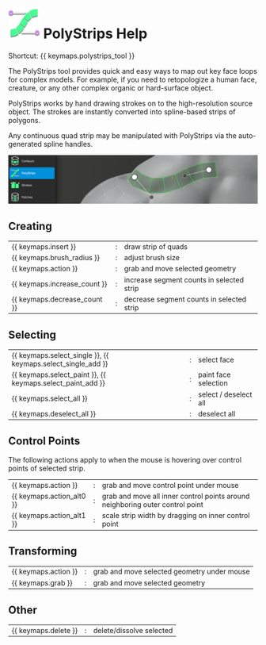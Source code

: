 # ![](polystrips-icon.png) PolyStrips Help

Shortcut: {{ keymaps.polystrips_tool }}


The PolyStrips tool provides quick and easy ways to map out key face loops for complex models.
For example, if you need to retopologize a human face, creature, or any other complex organic or hard-surface object.

PolyStrips works by hand drawing strokes on to the high-resolution source object.
The strokes are instantly converted into spline-based strips of polygons.

Any continuous quad strip may be manipulated with PolyStrips via the auto-generated spline handles.

![](help_polystrips.png)

## Creating

|  |  |  |
| :--- | :--- | :--- |
| {{ keymaps.insert }}         | : | draw strip of quads |
| {{ keymaps.brush_radius }}   | : | adjust brush size |
| {{ keymaps.action }}         | : | grab and move selected geometry |
| {{ keymaps.increase_count }} | : | increase segment counts in selected strip |
| {{ keymaps.decrease_count }} | : | decrease segment counts in selected strip |


## Selecting

|  |  |  |
| :--- | :--- | :--- |
| {{ keymaps.select_single }}, {{ keymaps.select_single_add }} | : | select face |
| {{ keymaps.select_paint }}, {{ keymaps.select_paint_add }}   | : | paint face selection |
| {{ keymaps.select_all }}                       | : | select / deselect all |
| {{ keymaps.deselect_all }}                     | : | deselect all |


## Control Points

The following actions apply to when the mouse is hovering over control points of selected strip.

|  |  |  |
| :--- | :--- | :--- |
| {{ keymaps.action }}      | : | grab and move control point under mouse |
| {{ keymaps.action_alt0 }} | : | grab and move all inner control points around neighboring outer control point |
| {{ keymaps.action_alt1 }} | : | scale strip width by dragging on inner control point |


## Transforming

|  |  |  |
| :--- | :--- | :--- |
| {{ keymaps.action }}  | : | grab and move selected geometry under mouse |
| {{ keymaps.grab }}    | : | grab and move selected geometry |


## Other

|  |  |  |
| :--- | :--- | :--- |
| {{ keymaps.delete }} | : | delete/dissolve selected |